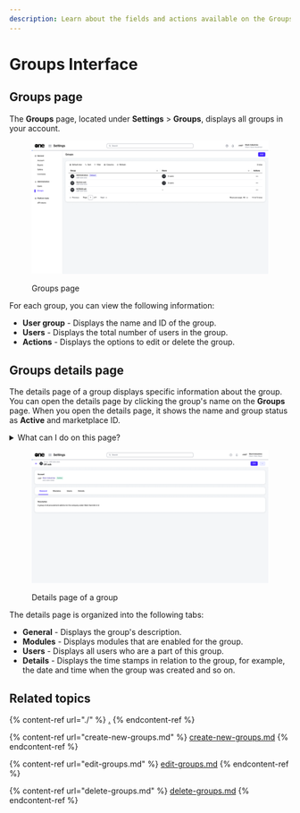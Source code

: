 ```yaml
---
description: Learn about the fields and actions available on the Groups page.
---
```


# Groups Interface

## Groups page

The **Groups** page, located under **Settings** > **Groups**, displays all groups in your account.&#x20;

<figure><img src="../../../.gitbook/assets/image (342).png" alt=""><figcaption><p>Groups page</p></figcaption></figure>

For each group, you can view the following information:

* **User group** - Displays the name and ID of the group.
* **Users** - Displays the total number of users in the group.
* **Actions** - Displays the options to edit or delete the group.

## Groups details page <a href="#subscription-details" id="subscription-details"></a>

The details page of a group displays specific information about the group. You can open the details page by clicking the group's name on the **Groups** page. When you open the details page, it shows the name and group status as **Active** and marketplace ID.&#x20;

<details>

<summary>What can I do on this page?</summary>

From the details page, you can complete the following tasks:&#x20;

* [Edit a group](edit-groups.md)
* [Delete a group](delete-groups.md)

</details>

<figure><img src="../../../.gitbook/assets/image (343).png" alt=""><figcaption><p>Details page of a group</p></figcaption></figure>

The details page is organized into the following tabs:

* **General** - Displays the group's description.&#x20;
* **Modules** - Displays modules that are enabled for the group.
* **Users** - Displays all users who are a part of this group.
* **Details** - Displays the time stamps in relation to the group, for example, the date and time when the group was created and so on.&#x20;

## Related topics

{% content-ref url="./" %}
[.](./)
{% endcontent-ref %}

{% content-ref url="create-new-groups.md" %}
[create-new-groups.md](create-new-groups.md)
{% endcontent-ref %}

{% content-ref url="edit-groups.md" %}
[edit-groups.md](edit-groups.md)
{% endcontent-ref %}

{% content-ref url="delete-groups.md" %}
[delete-groups.md](delete-groups.md)
{% endcontent-ref %}
